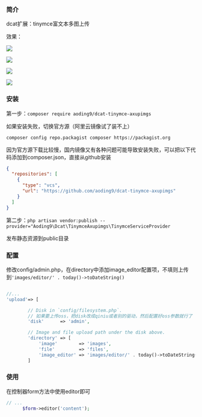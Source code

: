 ### 简介

dcat扩展：tinymce富文本多图上传

效果：

![](http://aoding9.top/uploads/images/2023-06-12/8daac9804e289ad88b4524bf6172faea6486912e8da78.png)


![](http://aoding9.top/uploads/images/2023-06-12/73f1513a7f115a6770f986f5150173ac6486913b7e654.png)

![](http://aoding9.top/uploads/images/2023-06-12/3b41aa196cc0421ce15ddf62d5ebaaf764869144d18be.png)


![](http://aoding9.top/uploads/images/2023-06-12/e67b2c0cc60fbc5b4fb9fdedf8ec78d76486912727354.png)

### 安装

第一步：`composer require aoding9/dcat-tinymce-axupimgs`

如果安装失败，切换官方源（阿里云镜像试了装不上）

`composer config repo.packagist composer https://packagist.org`

因为官方源下载比较慢，国内镜像又有各种问题可能导致安装失败，可以把以下代码添加到composer.json，直接从github安装
```json
{
  "repositories": [
    {
      "type": "vcs",
      "url": "https://github.com/aoding9/dcat-tinymce-axupimgs"
    }
  ]
}
```




第二步：`php artisan vendor:publish --provider="Aoding9\Dcat\TinymceAxupimgs\TinymceServiceProvider`

发布静态资源到public目录


### 配置

修改config/admin.php，在directory中添加image_editor配置项，不填则上传到`'images/editor/' . today()->toDateString()`
```php

//...
'upload'=> [

        // Disk in `config/filesystem.php`.
        // 如果要上传oss，把disk改成qiniu或者别的驱动，然后配置好oss参数就行了
        'disk'      => 'admin',

        // Image and file upload path under the disk above.
        'directory' => [
            'image'        => 'images',
            'file'         => 'files',
            'image_editor' => 'images/editor/' . today()->toDateString(), // 多图上传的路径
        ]

```




### 使用
在控制器form方法中使用editor即可
```php
// ...
      $form->editor('content');

```